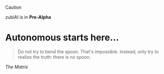 > [!CAUTION]
> zubiAI is in **Pre-Alpha**


# Autonomous starts here...


> Do not try to bend the spoon. That's impossible. Instead, only try to realize the truth: there is no spoon.

_The Matrix_
